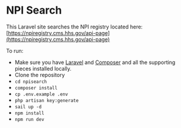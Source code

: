 # NPI Search

This Laravel site searches the NPI registry located here: [https://npiregistry.cms.hhs.gov/api-page](https://npiregistry.cms.hhs.gov/api-page)

To run:

- Make sure you have [Laravel](https://laravel.com/) and [Composer](https://getcomposer.org/) and all the supporting pieces installed locally.
- Clone the repository
- `cd npisearch`
- `composer install`
- `cp .env.example .env`
- `php artisan key:generate`
- `sail up -d`
- `npm install`
- `npm run dev`
